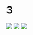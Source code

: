 # 3
<img src="https://user-images.githubusercontent.com/90887934/155951129-6e092815-b55b-4080-9c9b-df17a576f8ac.png">
<img src="https://user-images.githubusercontent.com/90887934/155981356-40457187-8938-440c-ba32-b4ec7eb4e881.png">
<img src="https://user-images.githubusercontent.com/90887934/155981167-5903938e-f8cc-4a69-96ff-b628001557b6.png">
